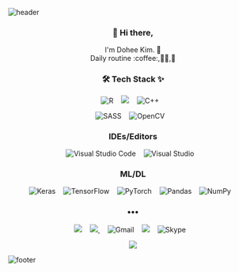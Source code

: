 ![header](https://capsule-render.vercel.app/api?type=slice&color=auto&height=300&section=header&text=Dohee%20Kim&fontSize=90&animation=fadeIn)

<h3 align="center"> 👋 Hi there,</h3>
<p align="center">
I'm Dohee Kim. 🌱 <br>
Daily routine :coffee:,👩‍💻,🧘
</p>

<h3 align="center"> 🛠 Tech Stack ✨ </h3>

<p align="center">
  <img alt="R" src="https://img.shields.io/badge/r-%23276DC3.svg?&style=for-the-badge&logo=r&logoColor=white"/>&nbsp;&nbsp;&nbsp;
  <img src="https://img.shields.io/badge/python%20-%2314354C.svg?&style=for-the-badge&logo=python&logoColor=white"/>&nbsp;&nbsp;&nbsp;
  <img alt="C++" src="https://img.shields.io/badge/c++-%2300599C.svg?&style=for-the-badge&logo=c%2B%2B&ogoColor=white"/>&nbsp;&nbsp;&nbsp;
</p>

<p align="center">
  <img alt="SASS" src="https://img.shields.io/badge/SASS-hotpink.svg?&style=for-the-badge&logo=SASS&logoColor=white"/>&nbsp;&nbsp;&nbsp;
  <img alt="OpenCV" src="https://img.shields.io/badge/opencv-%23white.svg?&style=for-the-badge&logo=opencv&logoColor=white"/>&nbsp;&nbsp;&nbsp;
  </p>

<h3 align="center">IDEs/Editors</h3>
<p align="center">
  <img alt="Visual Studio Code" src="https://img.shields.io/badge/VisualStudioCode-0078d7.svg?&style=for-the-badge&logo=visual-studio-code&logoColor=white"/>&nbsp;&nbsp;&nbsp;
  <img alt="Visual Studio" src="https://img.shields.io/badge/VisualStudio-5C2D91.svg?&style=for-the-badge&logo=visual-studio&logoColor=white"/>&nbsp;&nbsp;&nbsp;
</p>


<h3 align="center">ML/DL</h3>
<p align="center">
  <img alt="Keras" src="https://img.shields.io/badge/Keras-%23D00000.svg?&style=for-the-badge&logo=Keras&logoColor=white"/>&nbsp;&nbsp;&nbsp;
  <img alt="TensorFlow" src="https://img.shields.io/badge/TensorFlow-%23FF6F00.svg?&style=for-the-badge&logo=TensorFlow&logoColor=white" />&nbsp;&nbsp;&nbsp;
  <img alt="PyTorch" src="https://img.shields.io/badge/PyTorch-%23EE4C2C.svg?&style=for-the-badge&logo=PyTorch&logoColor=white" />&nbsp;&nbsp;&nbsp;
  <img alt="Pandas" src="https://img.shields.io/badge/pandas-%23150458.svg?&style=for-the-badge&logo=pandas&logoColor=white" />&nbsp;&nbsp;&nbsp;
  <img alt="NumPy" src="https://img.shields.io/badge/numpy-%23013243.svg?&style=for-the-badge&logo=numpy&logoColor=white" />&nbsp;&nbsp;&nbsp;
</p>
<h3 align="center">•••</h3>

<p align="center" align="right">
  <a target="_blank" href="https://kheedogg.tistory.com"><img src="https://img.shields.io/badge/Blog-%2312100E.svg?&style=flat-square&logo=dev.to&logoColor=white" /></a>&nbsp;&nbsp;&nbsp;
  <a href="https://instagram.com/kheedogg">
      <img 
          src="http://img.shields.io/badge/-Instagram-black?style=flat&logo=Instagram&link=https://instagram.com/alpox.dev/"
          style=flat-square/>
  </a>&nbsp;&nbsp;&nbsp;
  <img alt="Gmail" src="https://img.shields.io/badge/Gmail-D14836?style=flat-square&logo=gmail&logoColor=white" />&nbsp;&nbsp;&nbsp;
  <a target="_blank" href="mailto:kheedogg@naver.com?subject=Hello%20Ileri,%20From%20Github"><img src="https://img.shields.io/badge/gmail-%23D14836.svg?&style=flat-square&logo=gmail&logoColor=white" /></a>&nbsp;&nbsp;&nbsp;
  <img alt="Skype" src="https://img.shields.io/badge/live:32cecbdd77cdef4b-%2300AFF0.svg?&style=flat-square&logo=Skype&logoColor=white"/>&nbsp;&nbsp;&nbsp;
</p>
<p align="center" align="right">
    <a target="_blank" href="https://hits.seeyoufarm.com"><img src="https://hits.seeyoufarm.com/api/count/incr/badge.svg?url=https%3A%2F%2Fgithub.com%2Fkheedogg%2Fhit-counter&count_bg=%2379BDF1&title_bg=%238C8C8C&icon=&icon_color=%23E98CC9&title=hits&edge_flat=false"/></a>
</p>

![footer](https://capsule-render.vercel.app/api?type=slice&color=auto&height=300&section=footer&fontSize=90&rotate=-180)
